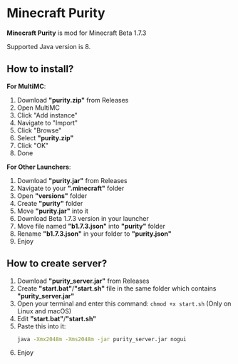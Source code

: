 # Minecraft Purity
__Minecraft Purity__ is mod for Minecraft Beta 1.7.3

Supported Java version is 8.

## How to install?
__For MultiMC__:
1. Download __"purity.zip"__ from Releases
2. Open MultiMC
3. Click "Add instance"
4. Navigate to "Import"
5. Click "Browse"
6. Select __"purity.zip"__
7. Click "OK"
8. Done

__For Other Launchers__:
1. Download __"purity.jar"__ from Releases
2. Navigate to your __".minecraft"__ folder
3. Open __"versions"__ folder
4. Create __"purity"__ folder
5. Move __"purity.jar"__ into it
6. Download Beta 1.7.3 version in your launcher
7. Move file named __"b1.7.3.json"__ into __"purity"__ folder
8. Rename __"b1.7.3.json"__ in your folder to __"purity.json"__
9. Enjoy

## How to create server?
1. Download __"purity_server.jar"__ from Releases
2. Create __"start.bat"__/__"start.sh"__ file in the same folder which contains __"purity_server.jar"__
3. Open your terminal and enter this command: `chmod +x start.sh` (Only on Linux and macOS)
4. Edit __"start.bat"__/__"start.sh"__
5. Paste this into it:
   ``` sh
   java -Xmx2048m -Xms2048m -jar purity_server.jar nogui
   ```
6. Enjoy
